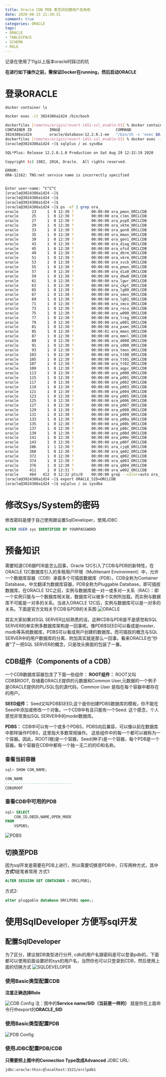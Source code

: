 ```yaml
---
title: Oracle CDB PDB 表空间创建用户及角色
date: 2020-08-25 21:39:31
comment: true
categories: ORACLE
tags:
- ORACLE
- TABLESPACE
- SCHEMA
- ROLE
---
```

记录在使用了11g以上版本oracle时踩过的坑
<!--more-->

**在进行如下操作之前，需保证Docker在running，然后启动ORACLE**

# 登录ORACLE
``` bash
docker container ls
```
``` bash
docker exec -it 3024386a1d24 /bin/bash
```
```bash
dockerfiles [remotes/origin/revert-1451-ssl_enable~53] % docker container ls
CONTAINER ID        IMAGE                         COMMAND                  CREATED             STATUS                        PORTS                                            NAMES
3024386a1d24        oracle/database:12.2.0.1-ee   "/bin/sh -c 'exec $O…"   43 minutes ago      Up About a minute (healthy)   0.0.0.0:1521->1521/tcp, 0.0.0.0:5500->5500/tcp   oracle
dockerfiles [remotes/origin/revert-1451-ssl_enable~53] % docker exec -it 3024386a1d24 /bin/bash
[oracle@3024386a1d24 ~]$ sqlplus / as sysdba

SQL*Plus: Release 12.2.0.1.0 Production on Sat Aug 29 12:32:19 2020

Copyright (c) 1982, 2016, Oracle.  All rights reserved.

ERROR:
ORA-12162: TNS:net service name is incorrectly specified


Enter user-name: ^C^C^C
[oracle@3024386a1d24 ~]$ 
[oracle@3024386a1d24 ~]$ 
[oracle@3024386a1d24 ~]$ 
[oracle@3024386a1d24 ~]$ ps -ef | grep ora_
oracle      23     1  0 12:30 ?        00:00:00 ora_pmon_ORCLCDB
oracle      25     1  0 12:30 ?        00:00:00 ora_clmn_ORCLCDB
oracle      27     1  0 12:30 ?        00:00:00 ora_psp0_ORCLCDB
oracle      29     1  0 12:30 ?        00:00:00 ora_vktm_ORCLCDB
oracle      33     1  0 12:30 ?        00:00:00 ora_gen0_ORCLCDB
oracle      35     1  0 12:30 ?        00:00:00 ora_mman_ORCLCDB
oracle      39     1  0 12:30 ?        00:00:00 ora_gen1_ORCLCDB
oracle      43     1  0 12:30 ?        00:00:00 ora_diag_ORCLCDB
oracle      45     1  0 12:30 ?        00:00:00 ora_ofsd_ORCLCDB
oracle      49     1  0 12:30 ?        00:00:00 ora_dbrm_ORCLCDB
oracle      51     1  0 12:30 ?        00:00:00 ora_vkrm_ORCLCDB
oracle      53     1  0 12:30 ?        00:00:00 ora_svcb_ORCLCDB
oracle      55     1  0 12:30 ?        00:00:00 ora_pman_ORCLCDB
oracle      57     1  0 12:30 ?        00:00:00 ora_dia0_ORCLCDB
oracle      59     1  0 12:30 ?        00:00:00 ora_dbw0_ORCLCDB
oracle      61     1  0 12:30 ?        00:00:00 ora_lgwr_ORCLCDB
oracle      63     1  0 12:30 ?        00:00:00 ora_ckpt_ORCLCDB
oracle      65     1  0 12:30 ?        00:00:00 ora_lg00_ORCLCDB
oracle      67     1  0 12:30 ?        00:00:00 ora_smon_ORCLCDB
oracle      69     1  0 12:30 ?        00:00:00 ora_lg01_ORCLCDB
oracle      71     1  0 12:30 ?        00:00:00 ora_smco_ORCLCDB
oracle      73     1  0 12:30 ?        00:00:00 ora_reco_ORCLCDB
oracle      75     1  0 12:30 ?        00:00:00 ora_w000_ORCLCDB
oracle      77     1  0 12:30 ?        00:00:00 ora_lreg_ORCLCDB
oracle      79     1  0 12:30 ?        00:00:00 ora_w001_ORCLCDB
oracle      81     1  0 12:30 ?        00:00:00 ora_pxmn_ORCLCDB
oracle      85     1  0 12:30 ?        00:00:01 ora_mmon_ORCLCDB
oracle      87     1  0 12:30 ?        00:00:00 ora_mmnl_ORCLCDB
oracle      89     1  0 12:30 ?        00:00:00 ora_d000_ORCLCDB
oracle      91     1  0 12:30 ?        00:00:00 ora_s000_ORCLCDB
oracle      93     1  0 12:30 ?        00:00:00 ora_tmon_ORCLCDB
oracle     103     1  0 12:30 ?        00:00:00 ora_tt00_ORCLCDB
oracle     105     1  0 12:30 ?        00:00:00 ora_tt01_ORCLCDB
oracle     107     1  0 12:30 ?        00:00:00 ora_tt02_ORCLCDB
oracle     109     1  0 12:30 ?        00:00:00 ora_aqpc_ORCLCDB
oracle     113     1  0 12:30 ?        00:00:00 ora_p000_ORCLCDB
oracle     115     1  0 12:30 ?        00:00:00 ora_p001_ORCLCDB
oracle     117     1  0 12:30 ?        00:00:00 ora_p002_ORCLCDB
oracle     119     1  0 12:30 ?        00:00:00 ora_p003_ORCLCDB
oracle     121     1  0 12:30 ?        00:00:00 ora_p004_ORCLCDB
oracle     123     1  0 12:30 ?        00:00:00 ora_p005_ORCLCDB
oracle     125     1  0 12:30 ?        00:00:00 ora_p006_ORCLCDB
oracle     127     1  0 12:30 ?        00:00:00 ora_p007_ORCLCDB
oracle     129     1  0 12:30 ?        00:00:00 ora_p008_ORCLCDB
oracle     131     1  0 12:30 ?        00:00:00 ora_p009_ORCLCDB
oracle     133     1  0 12:30 ?        00:00:00 ora_p00a_ORCLCDB
oracle     135     1  0 12:30 ?        00:00:00 ora_p00b_ORCLCDB
oracle     137     1  0 12:30 ?        00:00:00 ora_p00c_ORCLCDB
oracle     139     1  0 12:30 ?        00:00:00 ora_p00d_ORCLCDB
oracle     141     1  0 12:30 ?        00:00:00 ora_p00e_ORCLCDB
oracle     143     1  0 12:30 ?        00:00:00 ora_p00f_ORCLCDB
oracle     286     1  1 12:30 ?        00:00:01 ora_cjq0_ORCLCDB
oracle     368     1  0 12:30 ?        00:00:00 ora_qm02_ORCLCDB
oracle     372     1  0 12:30 ?        00:00:00 ora_q002_ORCLCDB
oracle     374     1  0 12:30 ?        00:00:00 ora_q003_ORCLCDB
oracle     376     1  0 12:30 ?        00:00:00 ora_q004_ORCLCDB
oracle     411     1  0 12:31 ?        00:00:00 ora_w002_ORCLCDB
oracle     464   412  0 12:32 pts/0    00:00:00 grep --color=auto ora_
[oracle@3024386a1d24 ~]$ export ORACLE_SID=ORCLCDB
[oracle@3024386a1d24 ~]$ sqlplus / as sysdba
```

# 修改Sys/System的密码
修改密码是便于自己使用跟设置SqlDeveloper，使用JDBC
```sql
ALTER USER sys IDENTIFIED BY YOURPASSWORD
```

# 预备知识
需要知道CDB跟PDB是怎么回事，Oracle 12C引入了CDB与PDB的新特性，在ORACLE 12C数据库引入的多租用户环境（Multitenant Environment）中，允许一个数据库容器（CDB）承载多个可插拔数据库（PDB）。CDB全称为Container Database，中文翻译为数据库容器，PDB全称为Pluggable Database，即可插拔数据库。在ORACLE 12C之前，实例与数据库是一对一或多对一关系（RAC）：即一个实例只能与一个数据库相关联，数据库可以被多个实例所加载。而实例与数据库不可能是一对多的关系。当进入ORACLE 12C后，实例与数据库可以是一对多的关系。下面是官方文档关于CDB与PDB的关系图
 ![ORACLE](oracle.jpg)

其实大家如果对SQL SERVER比较熟悉的话，这种CDB与PDB是不是感觉和SQL SERVER的单实例多数据库架构是一回事呢。像PDB$SEED可以看成是master、msdb等系统数据库，PDBS可以看成用户创建的数据库。而可插拔的概念与SQL SERVER中的用户数据库的分离、附加其实就是那么一回事。看来ORACLE也“抄袭”了一把SQL SERVER的概念，只是改头换面的包装了一番。

## CDB组件（Components of a CDB）
一个CDB数据库容器包含了下面一些组件：
**ROOT组件：**
    ROOT又叫CDB$ROOT, 存储着ORACLE提供的元数据和Common User,元数据的一个例子是ORACLE提供的PL/SQL包的源代码，Common User 是指在每个容器中都存在的用户。

**SEED组件：**
    Seed又叫PDB$SEED,这个是你创建PDBS数据库的模板，你不能在Seed中添加或修改一个对象。一个CDB中有且只能有一个Seed. 这个感念，个人感觉非常类似SQL SERVER中的model数据库。

**PDBS：**
    CDB中可以有一个或多个PDBS，PDBS向后兼容，可以像以前在数据库中那样操作PDBS，这里指大多数常规操作。
这些组件中的每一个都可以被称为一个容器。因此，ROOT(根)是一个容器，Seed(种子)是一个容器，每个PDB是一个容器。每个容器在CDB中都有一个独一无二的的ID和名称。

### 查看当前容器
```sql
sql> SHOW CON_NAME;

CON_NAME 
------------------------------
CDB$ROOT
```
### 查看CDB中可用的PDB
```sql
sql> SELECT
    CON_ID,DBID,NAME,OPEN_MODE
FROM
    V$PDBS;
```
 ![PDBS](pdbs.png)

## 切换至PDB
因为sql开发是需要在PDB上进行，所以需要切换至PDB中，只写两种方式，其中**方式1**是笔者常用
方式1:
```sql
ALTER SESSION SET CONTAINER = ORCLPDB1;
```
方式2:
```sql
alter pluggable database ORCLPDB1 open;;
```

# 使用SqlDeveloper 方便写sql开发
## 配置SqlDeveloper
为了区分，建议按DB类型进行分开, cdb的用户名跟密码是可以登录pdb的，下面都可以使用前面设置好的sys的用户名，当然你也可以只登录到CDB，然后使用上面的切换方式
 ![SQLDEVELOPER](sqldeveloperoverview.png)
### 使用Basic类型配置CDB
**注意正确选择Role**

![CDB Config](cdbconfig.png)
注：图中的**Service name/SID（当前是一样的）** 就是你在上面命令行中export的**ORACLE_SID**
### 使用Basic类型配置PDB
![PDB Config](pdbconfig.png)
### 使用JDBC配置PDB/CDB
**只需要把上图中的Connection Type改成Advanced**
JDBC URL:
```bash
jdbc:oracle:thin:@localhost:1521/orclpdb1
```


